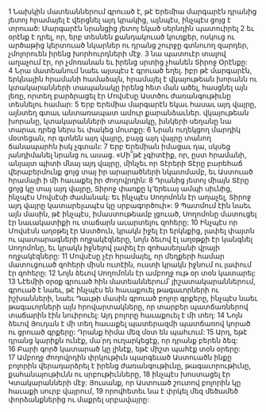 1 Նախկին մատեաններում գրուած է, թէ Երեմիա մարգարէն դրանից յետոյ հրամայել է վերցնել այդ կրակից, այնպէս, ինչպէս ցոյց է տրուած: Մարգարէն նրանցից յետոյ եկած սերնդին պատուիրել 2 եւ օրէնք է դրել, որ, երբ տեսնեն քանդակուած կուռքեր, ոսկուց ու արծաթից կերտուած նկարներ ու դրանց շուրջը գտնուող զարդեր, չմոլորուեն իրենց խորհուրդների մէջ. 3 նա պատուէր տալով աղաչում էր, որ չմոռանան եւ իրենց սրտից չհանեն Տիրոջ Օրէնքը: 4 Նրա մատեանում նաեւ այսպէս է գրուած եղել. իբր թէ մարգարէն, երկնային հրամանի համաձայն, հրամայել է վկայութեան խորանն ու կտակարանների տապանակը իրենց հետ ման ածել, հասցնել այն լեռը, որտեղ բարձրացել էր Մովսէսը Աստծու ժառանգութիւնը տեսնելու համար: 5 Երբ Երեմիա մարգարէն եկաւ հասաւ այդ վայրը, այնտեղ գտաւ անտառապատ ամուր քարանձաւներ. վկայութեան խորանը, կտակարանների տապանակը, խնկերի սեղանը նա տարաւ դրեց ներս եւ փակեց մուտքը: 6 Նրան ուղեկցող մարդիկ մօտեցան, որ գտնեն այդ վայրը, բայց այդ վայրը տանող ճանապարհն իսկ չգտան: 7 Երբ Երեմիան իմացաւ դա, սկսեց յանդիմանել նրանց ու ասաց. «Մի՞թէ չգիտէիք, որ, ըստ հրամանի, անյայտ պիտի մնայ այդ վայրը, մինչեւ որ Տէրերի Տէրը բարեհաճ վերաբերմունք ցոյց տայ իր արարածների նկատմամբ, եւ Աստուած հրամայի ի մի հաւաքել իր ժողովրդին: 8 Դրանից յետոյ միայն Տէրը ցոյց կը տայ այդ վայրը, Տիրոջ փառքը կ՚երեւայ ամպի սիւնից, ինչպէս Մովսէսի ժամանակ: Եւ ինչպէս Սողոմոնն էր աղաչել, Տիրոջ այդ վայրը կատարելապէս կը սրբագործուի»: 9 Պատմում էին նաեւ այն մասին, թէ ինչպէս, իմաստութեամբ լցուած, Սողոմոնը մատուցել էր նաւակատիքի ու տաճարն աւարտելու զոհերը: 10 Ինչպէս որ Մովսէսն աղօթել էր Աստծուն, կրակն իջել էր երկնքից, լափել փայտն ու պատարագների ողջակէզները, նոյն ձեւով էլ աղօթքի էր կանգնել Սողոմոնը, եւ կրակն իջնելով լափել էր զոհասեղանի վրայի ողջակէզները: 11 Մովսէսը չէր հրամայել, որ մեղքերի համար մատուցուած զոհերի միսն ուտէին, ուստի կրակն իջնում ու լափում էր զոհերը: 12 Նոյն ձեւով Սողոմոնն էր ամբողջ ութ օր տօն կատարել:
13 Նէեմիի օրօք գրուած հին մատեաններում՝ յիշատակարաններում, գրուած է նաեւ, թէ ինչպէս են հաւաքուել թագաւորների ու իշխանների, նաեւ Դաւթի մասին գրուած բոլոր գրքերը, ինչպէս նաեւ թագաւորների այն հրովարտակները, որ տարբեր պատճառներով տաճարին էին նուիրուել: Այդ բոլորը հաւաքուել է մի տեղ: 14 Նոյն ձեւով Յուդան է մի տեղ հաւաքել պատերազմի պատճառով կորած ու ցրուած գրքերը: Դրանք հիմա մեզ մօտ են պահւում: 15 Արդ, եթէ դրանց կարիքն ունէք, մա՛րդ ուղարկեցէք, որ դրանք բերեն ձեզ: 16 Բարի գործ կատարած կը լինէք, եթէ միշտ պահէք տօն օրերը: 17 Ամբողջ ժողովրդին փրկութիւն պարգեւած Աստուածն ինքը բոլորին վերադարձրել է իրենց ժառանգութիւնը, թագաւորութիւնը, քահանայութիւնն ու սրբութիւնները, 18 ինչպէս խոստացել էր Կտակարանների մէջ: Յուսանք, որ Աստուած շուտով բոլորին կը հաւաքի սուրբ վայրում, 19 որովհետեւ նա է փրկել մեզ մեծամեծ փորձանքներից ու մաքրել սրբավայրը:
